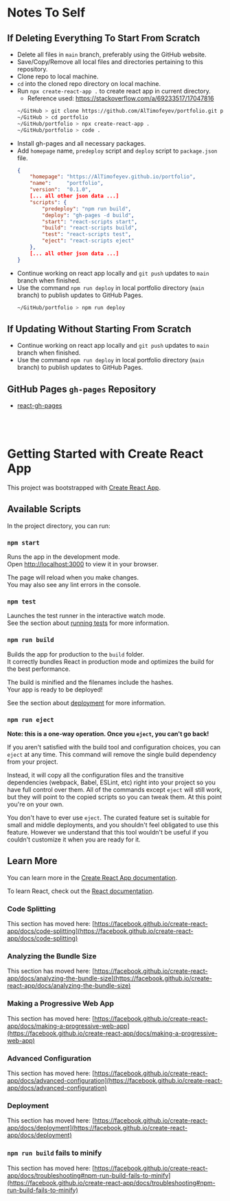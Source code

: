 # Notes To Self
## If Deleting Everything To Start From Scratch
- Delete all files in `main` branch, preferably using the GitHub website.
- Save/Copy/Remove all local files and directories pertaining to this repository.
- Clone repo to local machine.
- `cd` into the cloned repo directory on local machine.
- Run `npx create-react-app .` to create react app in current directory.
    - Reference used: https://stackoverflow.com/a/69233517/17047816
    ```sh
    ~/GitHub > git clone https://github.com/AlTimofeyev/portfolio.git portfolio
    ~/GitHub > cd portfolio
    ~/GitHub/portfolio > npx create-react-app .
    ~/GitHub/portfolio > code .
    ```
- Install gh-pages and all necessary packages.
- Add `homepage` name, `predeploy` script and `deploy` script to `package.json` file.
    ```json
    {
        "homepage": "https://AlTimofeyev.github.io/portfolio",
        "name":     "portfolio",
        "version":  "0.1.0",
        [... all other json data ...]
        "scripts": {
            "predeploy": "npm run build",
            "deploy": "gh-pages -d build",
            "start": "react-scripts start",
            "build": "react-scripts build",
            "test": "react-scripts test",
            "eject": "react-scripts eject"
        },
        [... all other json data ...]
    }
    ```
- Continue working on react app locally and `git push` updates to `main` branch when finished.
- Use the command `npm run deploy` in local portfolio directory (`main` branch) to publish updates to GitHub Pages.
    ```sh
    ~/GitHub/portfolio > npm run deploy
    ```

## If Updating Without Starting From Scratch
- Continue working on react app locally and `git push` updates to `main` branch when finished.
- Use the command `npm run deploy` in local portfolio directory (`main` branch) to publish updates to GitHub Pages.

## GitHub Pages `gh-pages` Repository
- [react-gh-pages](https://github.com/gitname/react-gh-pages)

<br/>
<br/>

# Getting Started with Create React App

This project was bootstrapped with [Create React App](https://github.com/facebook/create-react-app).

## Available Scripts

In the project directory, you can run:

### `npm start`

Runs the app in the development mode.\
Open [http://localhost:3000](http://localhost:3000) to view it in your browser.

The page will reload when you make changes.\
You may also see any lint errors in the console.

### `npm test`

Launches the test runner in the interactive watch mode.\
See the section about [running tests](https://facebook.github.io/create-react-app/docs/running-tests) for more information.

### `npm run build`

Builds the app for production to the `build` folder.\
It correctly bundles React in production mode and optimizes the build for the best performance.

The build is minified and the filenames include the hashes.\
Your app is ready to be deployed!

See the section about [deployment](https://facebook.github.io/create-react-app/docs/deployment) for more information.

### `npm run eject`

**Note: this is a one-way operation. Once you `eject`, you can't go back!**

If you aren't satisfied with the build tool and configuration choices, you can `eject` at any time. This command will remove the single build dependency from your project.

Instead, it will copy all the configuration files and the transitive dependencies (webpack, Babel, ESLint, etc) right into your project so you have full control over them. All of the commands except `eject` will still work, but they will point to the copied scripts so you can tweak them. At this point you're on your own.

You don't have to ever use `eject`. The curated feature set is suitable for small and middle deployments, and you shouldn't feel obligated to use this feature. However we understand that this tool wouldn't be useful if you couldn't customize it when you are ready for it.

## Learn More

You can learn more in the [Create React App documentation](https://facebook.github.io/create-react-app/docs/getting-started).

To learn React, check out the [React documentation](https://reactjs.org/).

### Code Splitting

This section has moved here: [https://facebook.github.io/create-react-app/docs/code-splitting](https://facebook.github.io/create-react-app/docs/code-splitting)

### Analyzing the Bundle Size

This section has moved here: [https://facebook.github.io/create-react-app/docs/analyzing-the-bundle-size](https://facebook.github.io/create-react-app/docs/analyzing-the-bundle-size)

### Making a Progressive Web App

This section has moved here: [https://facebook.github.io/create-react-app/docs/making-a-progressive-web-app](https://facebook.github.io/create-react-app/docs/making-a-progressive-web-app)

### Advanced Configuration

This section has moved here: [https://facebook.github.io/create-react-app/docs/advanced-configuration](https://facebook.github.io/create-react-app/docs/advanced-configuration)

### Deployment

This section has moved here: [https://facebook.github.io/create-react-app/docs/deployment](https://facebook.github.io/create-react-app/docs/deployment)

### `npm run build` fails to minify

This section has moved here: [https://facebook.github.io/create-react-app/docs/troubleshooting#npm-run-build-fails-to-minify](https://facebook.github.io/create-react-app/docs/troubleshooting#npm-run-build-fails-to-minify)
